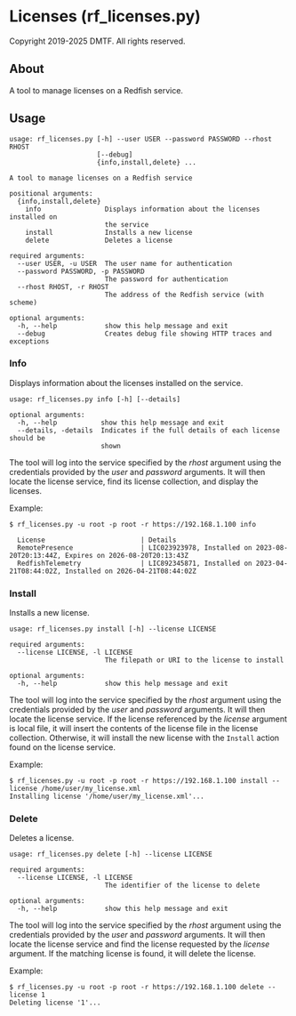 # Licenses (rf_licenses.py)

Copyright 2019-2025 DMTF.  All rights reserved.

## About

A tool to manage licenses on a Redfish service.

## Usage

```
usage: rf_licenses.py [-h] --user USER --password PASSWORD --rhost RHOST
                      [--debug]
                      {info,install,delete} ...

A tool to manage licenses on a Redfish service

positional arguments:
  {info,install,delete}
    info                Displays information about the licenses installed on
                        the service
    install             Installs a new license
    delete              Deletes a license

required arguments:
  --user USER, -u USER  The user name for authentication
  --password PASSWORD, -p PASSWORD
                        The password for authentication
  --rhost RHOST, -r RHOST
                        The address of the Redfish service (with scheme)

optional arguments:
  -h, --help            show this help message and exit
  --debug               Creates debug file showing HTTP traces and exceptions
```

### Info

Displays information about the licenses installed on the service.

```
usage: rf_licenses.py info [-h] [--details]

optional arguments:
  -h, --help           show this help message and exit
  --details, -details  Indicates if the full details of each license should be
                       shown
```

The tool will log into the service specified by the *rhost* argument using the credentials provided by the *user* and *password* arguments.
It will then locate the license service, find its license collection, and display the licenses.

Example:

```
$ rf_licenses.py -u root -p root -r https://192.168.1.100 info

  License                        | Details
  RemotePresence                 | LIC023923978, Installed on 2023-08-20T20:13:44Z, Expires on 2026-08-20T20:13:43Z
  RedfishTelemetry               | LIC892345871, Installed on 2023-04-21T08:44:02Z, Installed on 2026-04-21T08:44:02Z

```

### Install

Installs a new license.

```
usage: rf_licenses.py install [-h] --license LICENSE

required arguments:
  --license LICENSE, -l LICENSE
                        The filepath or URI to the license to install

optional arguments:
  -h, --help            show this help message and exit
``` 

The tool will log into the service specified by the *rhost* argument using the credentials provided by the *user* and *password* arguments.
It will then locate the license service.
If the license referenced by the *license* argument is local file, it will insert the contents of the license file in the license collection.
Otherwise, it will install the new license with the `Install` action found on the license service.

Example:

```
$ rf_licenses.py -u root -p root -r https://192.168.1.100 install --license /home/user/my_license.xml
Installing license '/home/user/my_license.xml'...
```

### Delete

Deletes a license.

```
usage: rf_licenses.py delete [-h] --license LICENSE

required arguments:
  --license LICENSE, -l LICENSE
                        The identifier of the license to delete

optional arguments:
  -h, --help            show this help message and exit
```

The tool will log into the service specified by the *rhost* argument using the credentials provided by the *user* and *password* arguments.
It will then locate the license service and find the license requested by the *license* argument.
If the matching license is found, it will delete the license.

Example:

```
$ rf_licenses.py -u root -p root -r https://192.168.1.100 delete --license 1
Deleting license '1'...
```
